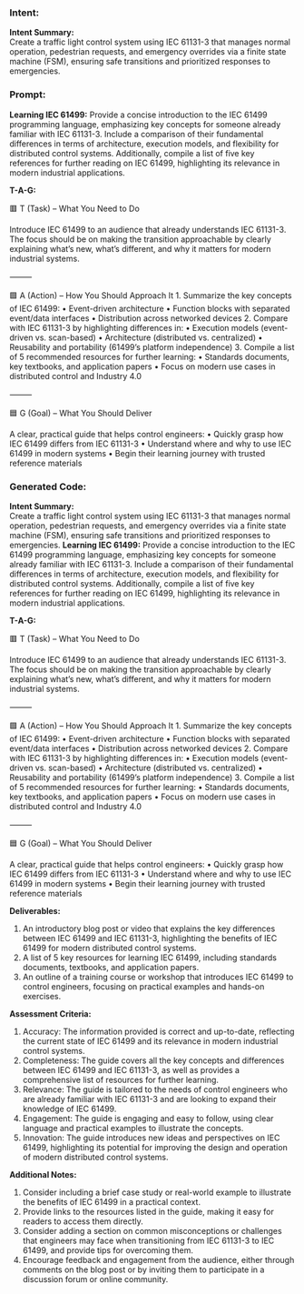 ### Intent:
**Intent Summary:**  
Create a traffic light control system using IEC 61131-3 that manages normal operation, pedestrian requests, and emergency overrides via a finite state machine (FSM), ensuring safe transitions and prioritized responses to emergencies.

### Prompt:
**Learning IEC 61499:**
Provide a concise introduction to the IEC 61499 programming language, emphasizing key concepts for someone already familiar with IEC 61131-3. Include a comparison of their fundamental differences in terms of architecture, execution models, and flexibility for distributed control systems. Additionally, compile a list of five key references for further reading on IEC 61499, highlighting its relevance in modern industrial applications.

**T-A-G:**

🟥 T (Task) – What You Need to Do

Introduce IEC 61499 to an audience that already understands IEC 61131-3. The focus should be on making the transition approachable by clearly explaining what’s new, what’s different, and why it matters for modern industrial systems.

⸻

🟩 A (Action) – How You Should Approach It
	1.	Summarize the key concepts of IEC 61499:
	•	Event-driven architecture
	•	Function blocks with separated event/data interfaces
	•	Distribution across networked devices
	2.	Compare with IEC 61131-3 by highlighting differences in:
	•	Execution models (event-driven vs. scan-based)
	•	Architecture (distributed vs. centralized)
	•	Reusability and portability (61499’s platform independence)
	3.	Compile a list of 5 recommended resources for further learning:
	•	Standards documents, key textbooks, and application papers
	•	Focus on modern use cases in distributed control and Industry 4.0

⸻

🟦 G (Goal) – What You Should Deliver

A clear, practical guide that helps control engineers:
	•	Quickly grasp how IEC 61499 differs from IEC 61131-3
	•	Understand where and why to use IEC 61499 in modern systems
	•	Begin their learning journey with trusted reference materials

### Generated Code:
**Intent Summary:**  
Create a traffic light control system using IEC 61131-3 that manages normal operation, pedestrian requests, and emergency overrides via a finite state machine (FSM), ensuring safe transitions and prioritized responses to emergencies.
**Learning IEC 61499:**
Provide a concise introduction to the IEC 61499 programming language, emphasizing key concepts for someone already familiar with IEC 61131-3. Include a comparison of their fundamental differences in terms of architecture, execution models, and flexibility for distributed control systems. Additionally, compile a list of five key references for further reading on IEC 61499, highlighting its relevance in modern industrial applications.

**T-A-G:**

🟥 T (Task) – What You Need to Do

Introduce IEC 61499 to an audience that already understands IEC 61131-3. The focus should be on making the transition approachable by clearly explaining what’s new, what’s different, and why it matters for modern industrial systems.

⸻

🟩 A (Action) – How You Should Approach It
	1.	Summarize the key concepts of IEC 61499:
	•	Event-driven architecture
	•	Function blocks with separated event/data interfaces
	•	Distribution across networked devices
	2.	Compare with IEC 61131-3 by highlighting differences in:
	•	Execution models (event-driven vs. scan-based)
	•	Architecture (distributed vs. centralized)
	•	Reusability and portability (61499’s platform independence)
	3.	Compile a list of 5 recommended resources for further learning:
	•	Standards documents, key textbooks, and application papers
	•	Focus on modern use cases in distributed control and Industry 4.0

⸻

🟦 G (Goal) – What You Should Deliver

A clear, practical guide that helps control engineers:
	•	Quickly grasp how IEC 61499 differs from IEC 61131-3
	•	Understand where and why to use IEC 61499 in modern systems
	•	Begin their learning journey with trusted reference materials

**Deliverables:**

1.	An introductory blog post or video that explains the key differences between IEC 61499 and IEC 61131-3, highlighting the benefits of IEC 61499 for modern distributed control systems.
2.	A list of 5 key resources for learning IEC 61499, including standards documents, textbooks, and application papers.
3.	An outline of a training course or workshop that introduces IEC 61499 to control engineers, focusing on practical examples and hands-on exercises.

**Assessment Criteria:**

1.	Accuracy: The information provided is correct and up-to-date, reflecting the current state of IEC 61499 and its relevance in modern industrial control systems.
2.	Completeness: The guide covers all the key concepts and differences between IEC 61499 and IEC 61131-3, as well as provides a comprehensive list of resources for further learning.
3.	Relevance: The guide is tailored to the needs of control engineers who are already familiar with IEC 61131-3 and are looking to expand their knowledge of IEC 61499.
4.	Engagement: The guide is engaging and easy to follow, using clear language and practical examples to illustrate the concepts.
5.	Innovation: The guide introduces new ideas and perspectives on IEC 61499, highlighting its potential for improving the design and operation of modern distributed control systems.

**Additional Notes:**

1.	Consider including a brief case study or real-world example to illustrate the benefits of IEC 61499 in a practical context.
2.	Provide links to the resources listed in the guide, making it easy for readers to access them directly.
3.	Consider adding a section on common misconceptions or challenges that engineers may face when transitioning from IEC 61131-3 to IEC 61499, and provide tips for overcoming them.
4.	Encourage feedback and engagement from the audience, either through comments on the blog post or by inviting them to participate in a discussion forum or online community.

